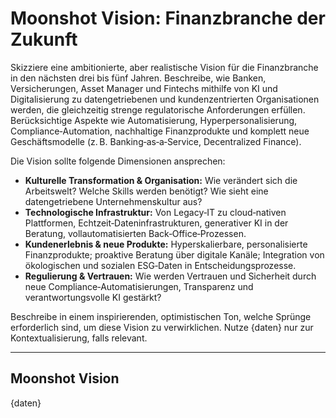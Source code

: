 <!-- moonshot_vision.md -->
# Moonshot Vision: Finanzbranche der Zukunft

Skizziere eine ambitionierte, aber realistische Vision für die Finanzbranche in den nächsten drei bis fünf Jahren. Beschreibe, wie Banken, Versicherungen, Asset Manager und Fintechs mithilfe von KI und Digitalisierung zu datengetriebenen und kundenzentrierten Organisationen werden, die gleichzeitig strenge regulatorische Anforderungen erfüllen. Berücksichtige Aspekte wie Automatisierung, Hyperpersonalisierung, Compliance‑Automation, nachhaltige Finanzprodukte und komplett neue Geschäftsmodelle (z. B. Banking‑as‑a‑Service, Decentralized Finance).

Die Vision sollte folgende Dimensionen ansprechen:

* **Kulturelle Transformation & Organisation:** Wie verändert sich die Arbeitswelt? Welche Skills werden benötigt? Wie sieht eine datengetriebene Unternehmenskultur aus?
* **Technologische Infrastruktur:** Von Legacy‑IT zu cloud‑nativen Plattformen, Echtzeit‑Dateninfrastrukturen, generativer KI in der Beratung, vollautomatisierten Back‑Office‑Prozessen.
* **Kundenerlebnis & neue Produkte:** Hyperskalierbare, personalisierte Finanzprodukte; proaktive Beratung über digitale Kanäle; Integration von ökologischen und sozialen ESG‑Daten in Entscheidungsprozesse.
* **Regulierung & Vertrauen:** Wie werden Vertrauen und Sicherheit durch neue Compliance‑Automatisierungen, Transparenz und verantwortungsvolle KI gestärkt?

Beschreibe in einem inspirierenden, optimistischen Ton, welche Sprünge erforderlich sind, um diese Vision zu verwirklichen. Nutze {daten} nur zur Kontextualisierung, falls relevant.

---

## Moonshot Vision

{daten}
